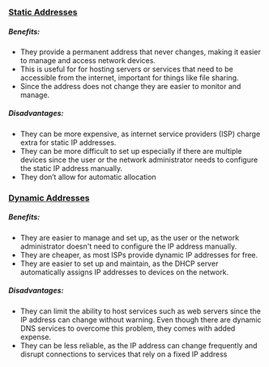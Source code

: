 ### <ins>Static Addresses</ins>


##### Benefits:

-  They provide a permanent address that never changes, making it easier to manage and access network devices.
- This is useful for for hosting servers or services that need to be accessible from the internet, important for things like file sharing. 
- Since the address does not change they are easier to monitor and manage.

##### Disadvantages:

-  They can be more expensive, as internet service providers (ISP) charge extra for static IP addresses.
- They can be more difficult to set up especially if there are multiple devices since the user or the network administrator needs to configure the static IP address manually.
- They don’t allow for automatic allocation


### <ins>Dynamic Addresses</ins>

##### Benefits:

-  They are easier to manage and set up, as the user or the network administrator doesn't need to configure the IP address manually.
- They are cheaper, as most ISPs provide dynamic IP addresses for free.
- They are easier to set up and maintain, as the DHCP server automatically assigns IP addresses to devices on the network.


##### Disadvantages:

-  They can limit the ability to host services such as web servers since the IP address can change without warning. Even though there are dynamic DNS services to overcome this problem, they comes with added expense.
- They can be less reliable, as the IP address can change frequently and disrupt connections to services that rely on a fixed IP address
